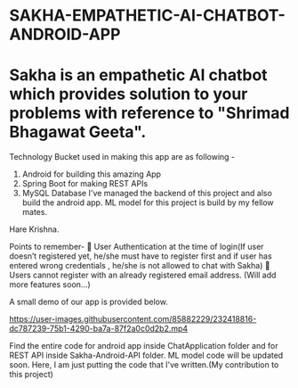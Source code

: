 # SAKHA-EMPATHETIC-AI-CHATBOT-ANDROID-APP

# Sakha is an empathetic AI chatbot which provides solution to your problems with reference to "Shrimad Bhagawat Geeta". 
Technology Bucket used in making this app are as following -
  1. Android for building this amazing App
  2. Spring Boot for making REST APIs
  3. MySQL Database
I've managed the backend of this project and also build the android app.
ML model for this project is build by my fellow mates. 

Hare Krishna.

Points to remember-
🔔 User Authentication at the time of login(If user doesn’t registered yet, he/she must have to register first and if user has entered wrong credentials , he/she is not allowed to chat with Sakha)
🔔 Users cannot register with an already registered email address.
(Will add more features soon…)


A small demo of our app is provided below.

https://user-images.githubusercontent.com/85882229/232418816-dc787239-75b1-4290-ba7a-87f2a0c0d2b2.mp4

Find the entire code for android app inside ChatApplication folder and for REST API inside Sakha-Android-API folder.
ML model code will be updated soon.
Here, I am just putting the code that I've written.(My contribution to this project)

